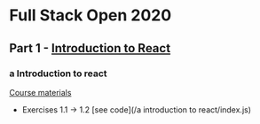 # Full Stack Open 2020

## Part 1 - [Introduction to React](https://fullstackopen.com/en/part1)

### a Introduction to react
[Course materials](https://fullstackopen.com/en/part1/introduction_to_react)

- Exercises 1.1 -> 1.2 [see code](/a introduction to react/index.js)